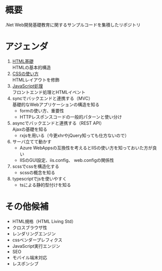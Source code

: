 # 概要
.Net Web開発基礎教育に関するサンプルコードを集積したリポジトリ

# アジェンダ

1. [HTML基礎](./1-StaticHtml/)  
HTMLの基本的構造
1. [CSSの使い方](./2-Style/)  
HTMLレイアウトを修飾
1. [JavaScript処理](./3-Js/)  
フロントエンド処理とHTMLイベント
4. syncでバックエンドと連携する（MVC）  
基礎的なWebアプリケーションの構造を知る
    - formの使い方、重要性
    - HTTPレスポンスコードの一般的パターンと使い分け
5. asyncでバックエンドと連携する（REST API）  
Ajaxの基礎を知る
    - rxjsを用いる（今更xhrやjQuery知っても仕方ないので）
6. サーバ立てて動かす
    - Azure WebAppsの互換性を考えるとIISの使い方を知っておいた方が良い
    - IISのGUI設定、iis.config、 web.configの関係性
6. scssでcssを構造化する
    - scssの概念を知る
6. typescriptでjsを使いやすく
    - tsによる静的型付けを知る

# その他候補
- HTML規格（HTML Living Std）
- クロスブラウザ性
- レンダリングエンジン
- cssベンダープレフィクス
- JavaScript実行エンジン
- SEO
- モバイル端末対応
- レスポンシブ

